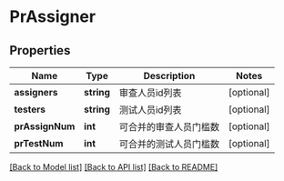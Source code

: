 # PrAssigner

## Properties

Name | Type | Description | Notes
------------ | ------------- | ------------- | -------------
**assigners** | **string** | 审查人员id列表 | [optional] 
**testers** | **string** | 测试人员id列表 | [optional] 
**prAssignNum** | **int** | 可合并的审查人员门槛数 | [optional] 
**prTestNum** | **int** | 可合并的测试人员门槛数 | [optional] 

[[Back to Model list]](../../README.md#documentation-for-models) [[Back to API list]](../../README.md#documentation-for-api-endpoints) [[Back to README]](../../README.md)


